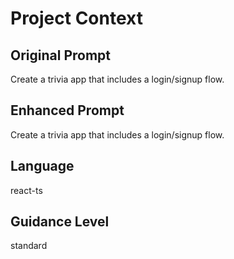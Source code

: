 # Project Context

## Original Prompt
Create a trivia app that includes a login/signup flow.

## Enhanced Prompt
Create a trivia app that includes a login/signup flow.

## Language
react-ts

## Guidance Level
standard
